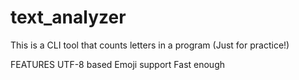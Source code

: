 # text_analyzer
This is a CLI tool that counts letters in a program (Just for practice!)


FEATURES
    UTF-8 based
    Emoji support
    Fast enough